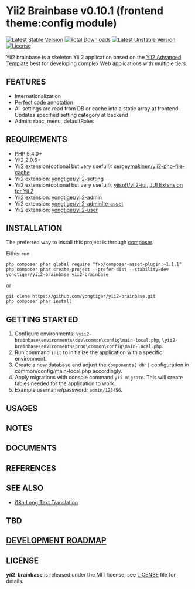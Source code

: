# Yii2 Brainbase v0.10.1 (frontend theme:config module)

[![Latest Stable Version](https://poser.pugx.org/yongtiger/yii2-brainbase/v/stable)](https://packagist.org/packages/yongtiger/yii2-brainbase)
[![Total Downloads](https://poser.pugx.org/yongtiger/yii2-brainbase/downloads)](https://packagist.org/packages/yongtiger/yii2-brainbase) 
[![Latest Unstable Version](https://poser.pugx.org/yongtiger/yii2-brainbase/v/unstable)](https://packagist.org/packages/yongtiger/yii2-brainbase)
[![License](https://poser.pugx.org/yongtiger/yii2-brainbase/license)](https://packagist.org/packages/yongtiger/yii2-brainbase)

Yii2 brainbase is a skeleton Yii 2 application based on the [Yii2 Advanced Template](https://github.com/yiisoft/yii2-app-advanced) best for developing complex Web applications with multiple tiers.


## FEATURES

* Internationalization
* Perfect code annotation
* All settings are read from DB or cache into a static array at frontend. Updates specified setting category at backend
* Admin: rbac, menu, defaultRoles


## REQUIREMENTS

* PHP 5.4.0+
* Yii2 2.0.6+
* Yii2 extension(optional but very useful!): [sergeymakinen/yii2-php-file-cache](https://github.com/sergeymakinen/yii2-php-file-cache)
* Yii2 extension: [yongtiger/yii2-setting](https://github.com/yongtiger/yii2-setting)
* Yii2 extension(optional but very useful!): [yiisoft/yii2-jui](https://github.com/yiisoft/yii2-jui), [JUI Extension for Yii 2](http://www.yiiframework.com/doc-2.0/ext-jui-index.html)
* Yii2 extension: [yongtiger/yii2-admin](https://github.com/yongtiger/yii2-admin)
* Yii2 extension: [yongtiger/yii2-adminlte-asset](https://github.com/yongtiger/yii2-adminlte-asset)
* Yii2 extension: [yongtiger/yii2-user](https://github.com/yongtiger/yii2-user)


## INSTALLATION   

The preferred way to install this project is through [composer](http://getcomposer.org/download/).

Either run

```
php composer.phar global require "fxp/composer-asset-plugin:~1.1.1"
php composer.phar create-project --prefer-dist --stability=dev yongtiger/yii2-brainbase yii2-brainbase
```

or

```
git clone https://github.com/yongtiger/yii2-brainbase.git
php composer.phar install
```


## GETTING STARTED

1. Configure environments: `\yii2-brainbase\environments\dev\common\config\main-local.php`, `\yii2-brainbase\environments\prod\common\config\main-local.php`.
2. Run command `init` to initialize the application with a specific environment.
3. Create a new database and adjust the `components['db']` configuration in common/config/main-local.php accordingly.
4. Apply migrations with console command `yii migrate`. This will create tables needed for the application to work.
5. Example username/password: `admin/123456`.


## USAGES


## NOTES


## DOCUMENTS


## REFERENCES


## SEE ALSO

- [i18n:Long Text Translation](docs/i18n-long-text-translation.md)


## TBD


## [DEVELOPMENT ROADMAP](docs/development-roadmap.md)


## LICENSE 
**yii2-brainbase** is released under the MIT license, see [LICENSE](https://opensource.org/licenses/MIT) file for details.